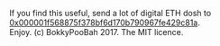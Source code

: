 If you find this useful, send a lot of digital ETH dosh to [0x000001f568875f378bf6d170b790967fe429c81a](https://etherscan.io/address/0x000001f568875f378bf6d170b790967fe429c81a).
<br />
Enjoy. (c) BokkyPooBah 2017. The MIT licence.